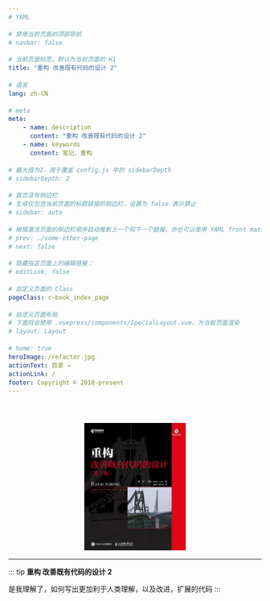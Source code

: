 ```yaml
---
# YAML

# 禁用当前页面的顶部导航
# navbar: false

# 当前页面标签，默认为当前页面的 H1
title: "重构 改善既有代码的设计 2"

# 语言
lang: zh-CN

# meta
meta:
    - name: description
      content: "重构 改善既有代码的设计 2"
    - name: keywords
      content: 笔记，重构

# 最大值为2，用于覆盖 config.js 中的 sidebarDepth
# sidebarDepth: 2

# 首页没有侧边栏
# 生成仅包含当前页面的标题链接的侧边栏，设置为 false 表示禁止
# sidebar: auto

# 根据激活页面的侧边栏顺序自动推断上一个和下一个链接。你也可以使用 YAML front matter 来显式覆盖或禁用它们：
# prev: ./some-other-page
# next: false

# 隐藏指定页面上的编辑链接：
# editLink: false

# 自定义页面的 Class
pageClass: c-book_index_page

# 自定义页面布局
# 下面将会使用 .vuepress/components/SpecialLayout.vue。为当前页面渲染
# layout: Layout

# home: true
heroImage: /refactor.jpg
actionText: 目录 →
actionLink: /
footer: Copyright © 2018-present
---
```


<div style="text-align: center; padding-top: 2.6rem" >
<img src=../.vuepress/public/refactor.jpg style="width:500px; max-width: 40%; ">
</div>

---

::: tip
**重构 改善既有代码的设计 2**

是我理解了，如何写出更加利于人类理解，以及改进，扩展的代码
:::
